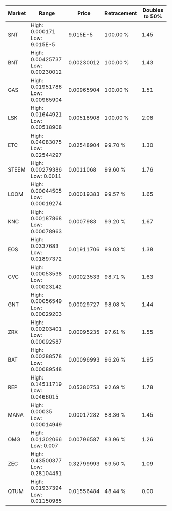 | Market | Range | Price| Retracement | Doubles to 50% |
| --- | --- | --- | --- | --- |
| SNT | High: 0.000171<br />Low: 9.015E-5 | 9.015E-5 | 100.00 % | 1.45 |
| BNT | High: 0.00425737<br />Low: 0.00230012 | 0.00230012 | 100.00 % | 1.43 |
| GAS | High: 0.01951786<br />Low: 0.00965904 | 0.00965904 | 100.00 % | 1.51 |
| LSK | High: 0.01644921<br />Low: 0.00518908 | 0.00518908 | 100.00 % | 2.08 |
| ETC | High: 0.04083075<br />Low: 0.02544297 | 0.02548904 | 99.70 % | 1.30 |
| STEEM | High: 0.00279386<br />Low: 0.0011 | 0.0011068 | 99.60 % | 1.76 |
| LOOM | High: 0.00044505<br />Low: 0.00019274 | 0.00019383 | 99.57 % | 1.65 |
| KNC | High: 0.00187868<br />Low: 0.00078963 | 0.0007983 | 99.20 % | 1.67 |
| EOS | High: 0.0337683<br />Low: 0.01897372 | 0.01911706 | 99.03 % | 1.38 |
| CVC | High: 0.00053538<br />Low: 0.00023142 | 0.00023533 | 98.71 % | 1.63 |
| GNT | High: 0.00056549<br />Low: 0.00029203 | 0.00029727 | 98.08 % | 1.44 |
| ZRX | High: 0.00203401<br />Low: 0.00092587 | 0.00095235 | 97.61 % | 1.55 |
| BAT | High: 0.00288578<br />Low: 0.00089548 | 0.00096993 | 96.26 % | 1.95 |
| REP | High: 0.14511719<br />Low: 0.0466015 | 0.05380753 | 92.69 % | 1.78 |
| MANA | High: 0.00035<br />Low: 0.00014949 | 0.00017282 | 88.36 % | 1.45 |
| OMG | High: 0.01302066<br />Low: 0.007 | 0.00796587 | 83.96 % | 1.26 |
| ZEC | High: 0.43500377<br />Low: 0.28104451 | 0.32799993 | 69.50 % | 1.09 |
| QTUM | High: 0.01937394<br />Low: 0.01150985 | 0.01556484 | 48.44 % | 0.00 |
